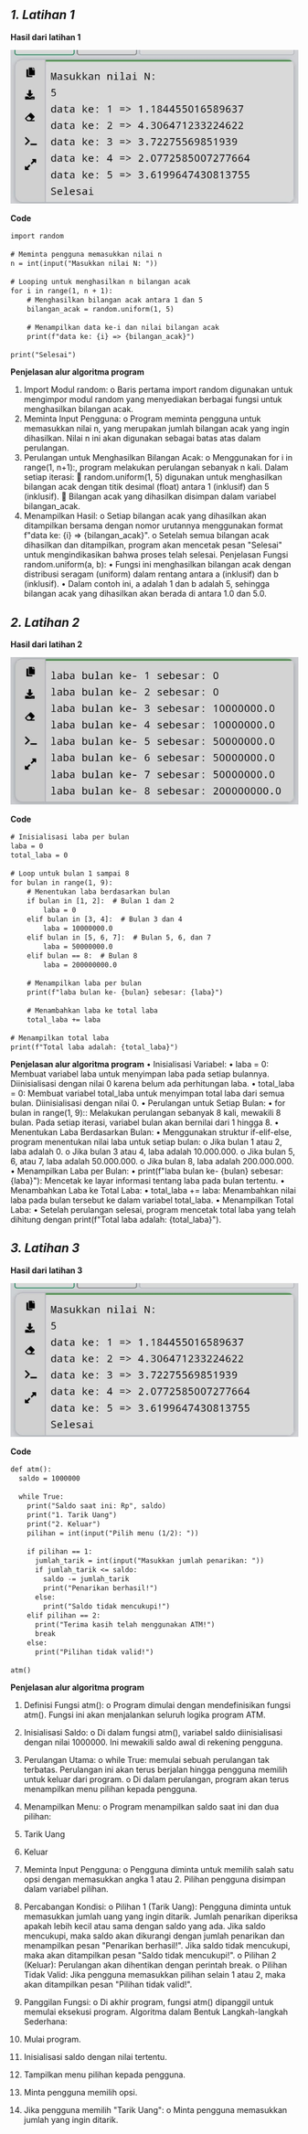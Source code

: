 ## *1. Latihan 1*

**Hasil dari latihan 1**

![Output](HasilLatihan1.jpg)

**Code**
```
import random

# Meminta pengguna memasukkan nilai n
n = int(input("Masukkan nilai N: "))

# Looping untuk menghasilkan n bilangan acak
for i in range(1, n + 1):
    # Menghasilkan bilangan acak antara 1 dan 5
    bilangan_acak = random.uniform(1, 5)

    # Menampilkan data ke-i dan nilai bilangan acak
    print(f"data ke: {i} => {bilangan_acak}")

print("Selesai")
```
**Penjelasan alur algoritma program**
1.	Import Modul random:
o	Baris pertama import random digunakan untuk mengimpor modul random yang menyediakan berbagai fungsi untuk menghasilkan bilangan acak.
2.	Meminta Input Pengguna:
o	Program meminta pengguna untuk memasukkan nilai n, yang merupakan jumlah bilangan acak yang ingin dihasilkan. Nilai n ini akan digunakan sebagai batas atas dalam perulangan.
3.	Perulangan untuk Menghasilkan Bilangan Acak:
o	Menggunakan for i in range(1, n+1):, program melakukan perulangan sebanyak n kali. Dalam setiap iterasi: 
	random.uniform(1, 5) digunakan untuk menghasilkan bilangan acak dengan titik desimal (float) antara 1 (inklusif) dan 5 (inklusif).
	Bilangan acak yang dihasilkan disimpan dalam variabel bilangan_acak.
4.	Menampilkan Hasil:
o	Setiap bilangan acak yang dihasilkan akan ditampilkan bersama dengan nomor urutannya menggunakan format f"data ke: {i} => {bilangan_acak}".
o	Setelah semua bilangan acak dihasilkan dan ditampilkan, program akan mencetak pesan "Selesai" untuk mengindikasikan bahwa proses telah selesai.
Penjelasan Fungsi random.uniform(a, b):
•	Fungsi ini menghasilkan bilangan acak dengan distribusi seragam (uniform) dalam rentang antara a (inklusif) dan b (inklusif).
•	Dalam contoh ini, a adalah 1 dan b adalah 5, sehingga bilangan acak yang dihasilkan akan berada di antara 1.0 dan 5.0.

## *2. Latihan 2*

**Hasil dari latihan 2**

![Output](HasilLatihan2.jpg)

**Code**
```
# Inisialisasi laba per bulan
laba = 0
total_laba = 0

# Loop untuk bulan 1 sampai 8
for bulan in range(1, 9):
    # Menentukan laba berdasarkan bulan
    if bulan in [1, 2]:  # Bulan 1 dan 2
        laba = 0
    elif bulan in [3, 4]:  # Bulan 3 dan 4
        laba = 10000000.0
    elif bulan in [5, 6, 7]:  # Bulan 5, 6, dan 7
        laba = 50000000.0
    elif bulan == 8:  # Bulan 8
        laba = 200000000.0
    
    # Menampilkan laba per bulan
    print(f"laba bulan ke- {bulan} sebesar: {laba}")
    
    # Menambahkan laba ke total laba
    total_laba += laba

# Menampilkan total laba
print(f"Total laba adalah: {total_laba}")
```

**Penjelasan alur algoritma program**
•  Inisialisasi Variabel:
•	laba = 0: Membuat variabel laba untuk menyimpan laba pada setiap bulannya. Diinisialisasi dengan nilai 0 karena belum ada perhitungan laba.
•	total_laba = 0: Membuat variabel total_laba untuk menyimpan total laba dari semua bulan. Diinisialisasi dengan nilai 0.
•  Perulangan untuk Setiap Bulan:
•	for bulan in range(1, 9):: Melakukan perulangan sebanyak 8 kali, mewakili 8 bulan. Pada setiap iterasi, variabel bulan akan bernilai dari 1 hingga 8.
•  Menentukan Laba Berdasarkan Bulan:
•	Menggunakan struktur if-elif-else, program menentukan nilai laba untuk setiap bulan: 
o	Jika bulan 1 atau 2, laba adalah 0.
o	Jika bulan 3 atau 4, laba adalah 10.000.000.
o	Jika bulan 5, 6, atau 7, laba adalah 50.000.000.
o	Jika bulan 8, laba adalah 200.000.000.
•  Menampilkan Laba per Bulan:
•	print(f"laba bulan ke- {bulan} sebesar: {laba}"): Mencetak ke layar informasi tentang laba pada bulan tertentu.
•  Menambahkan Laba ke Total Laba:
•	total_laba += laba: Menambahkan nilai laba pada bulan tersebut ke dalam variabel total_laba.
•  Menampilkan Total Laba:
•	Setelah perulangan selesai, program mencetak total laba yang telah dihitung dengan print(f"Total laba adalah: {total_laba}").

## *3. Latihan 3*

**Hasil dari latihan 3**

![Output](HasilLatihan1.jpg)

**Code**
```
def atm():
  saldo = 1000000

  while True:
    print("Saldo saat ini: Rp", saldo)
    print("1. Tarik Uang")
    print("2. Keluar")
    pilihan = int(input("Pilih menu (1/2): "))

    if pilihan == 1:
      jumlah_tarik = int(input("Masukkan jumlah penarikan: "))
      if jumlah_tarik <= saldo:
        saldo -= jumlah_tarik
        print("Penarikan berhasil!")
      else:
        print("Saldo tidak mencukupi!")
    elif pilihan == 2:
      print("Terima kasih telah menggunakan ATM!")
      break
    else:
      print("Pilihan tidak valid!")

atm()
```

**Penjelasan alur algoritma program**
1.	Definisi Fungsi atm():
o	Program dimulai dengan mendefinisikan fungsi atm(). Fungsi ini akan menjalankan seluruh logika program ATM.
2.	Inisialisasi Saldo:
o	Di dalam fungsi atm(), variabel saldo diinisialisasi dengan nilai 1000000. Ini mewakili saldo awal di rekening pengguna.
3.	Perulangan Utama:
o	while True: memulai sebuah perulangan tak terbatas. Perulangan ini akan terus berjalan hingga pengguna memilih untuk keluar dari program.
o	Di dalam perulangan, program akan terus menampilkan menu pilihan kepada pengguna.
4.	Menampilkan Menu:
o	Program menampilkan saldo saat ini dan dua pilihan: 
	
1.	Tarik Uang
	
2.	Keluar
5.	Meminta Input Pengguna:
o	Pengguna diminta untuk memilih salah satu opsi dengan memasukkan angka 1 atau 2. Pilihan pengguna disimpan dalam variabel pilihan.
6.	Percabangan Kondisi:
o	Pilihan 1 (Tarik Uang): 
	Pengguna diminta untuk memasukkan jumlah uang yang ingin ditarik.
	Jumlah penarikan diperiksa apakah lebih kecil atau sama dengan saldo yang ada.
	Jika saldo mencukupi, maka saldo akan dikurangi dengan jumlah penarikan dan menampilkan pesan "Penarikan berhasil!".
	Jika saldo tidak mencukupi, maka akan ditampilkan pesan "Saldo tidak mencukupi!".
o	Pilihan 2 (Keluar): 
	Perulangan akan dihentikan dengan perintah break.
o	Pilihan Tidak Valid: 
	Jika pengguna memasukkan pilihan selain 1 atau 2, maka akan ditampilkan pesan "Pilihan tidak valid!".
7.	Panggilan Fungsi:
o	Di akhir program, fungsi atm() dipanggil untuk memulai eksekusi program.
Algoritma dalam Bentuk Langkah-langkah Sederhana:
1.	Mulai program.
2.	Inisialisasi saldo dengan nilai tertentu.
3.	Tampilkan menu pilihan kepada pengguna.
4.	Minta pengguna memilih opsi.
5.	Jika pengguna memilih "Tarik Uang": 
o	Minta pengguna memasukkan jumlah yang ingin ditarik.
